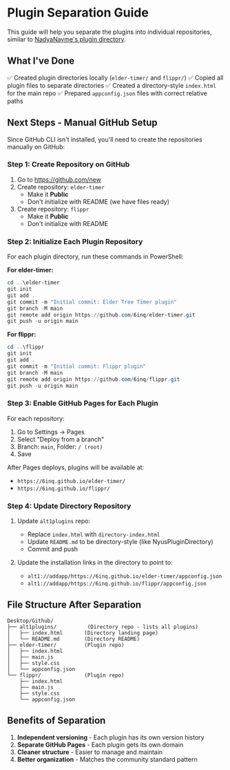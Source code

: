 # Plugin Separation Guide

This guide will help you separate the plugins into individual repositories, similar to [NadyaNayme's plugin directory](https://github.com/NadyaNayme/NyusPluginDirectory).

## What I've Done

✅ Created plugin directories locally (`elder-timer/` and `flippr/`)
✅ Copied all plugin files to separate directories
✅ Created a directory-style `index.html` for the main repo
✅ Prepared `appconfig.json` files with correct relative paths

## Next Steps - Manual GitHub Setup

Since GitHub CLI isn't installed, you'll need to create the repositories manually on GitHub:

### Step 1: Create Repository on GitHub

1. Go to https://github.com/new
2. Create repository: `elder-timer`
   - Make it **Public**
   - Don't initialize with README (we have files ready)
3. Create repository: `flippr`
   - Make it **Public**
   - Don't initialize with README

### Step 2: Initialize Each Plugin Repository

For each plugin directory, run these commands in PowerShell:

**For elder-timer:**
```powershell
cd ..\elder-timer
git init
git add .
git commit -m "Initial commit: Elder Tree Timer plugin"
git branch -M main
git remote add origin https://github.com/6inq/elder-timer.git
git push -u origin main
```

**For flippr:**
```powershell
cd ..\flippr
git init
git add .
git commit -m "Initial commit: Flippr plugin"
git branch -M main
git remote add origin https://github.com/6inq/flippr.git
git push -u origin main
```

### Step 3: Enable GitHub Pages for Each Plugin

For each repository:
1. Go to Settings → Pages
2. Select "Deploy from a branch"
3. Branch: `main`, Folder: `/ (root)`
4. Save

After Pages deploys, plugins will be available at:
- `https://6inq.github.io/elder-timer/`
- `https://6inq.github.io/flippr/`

### Step 4: Update Directory Repository

1. Update `alt1plugins` repo:
   - Replace `index.html` with `directory-index.html`
   - Update `README.md` to be directory-style (like NyusPluginDirectory)
   - Commit and push

2. Update the installation links in the directory to point to:
   - `alt1://addapp/https://6inq.github.io/elder-timer/appconfig.json`
   - `alt1://addapp/https://6inq.github.io/flippr/appconfig.json`

## File Structure After Separation

```
Desktop/Github/
├── alt1plugins/          (Directory repo - lists all plugins)
│   ├── index.html       (Directory landing page)
│   └── README.md        (Directory README)
├── elder-timer/         (Plugin repo)
│   ├── index.html
│   ├── main.js
│   ├── style.css
│   └── appconfig.json
└── flippr/              (Plugin repo)
    ├── index.html
    ├── main.js
    ├── style.css
    └── appconfig.json
```

## Benefits of Separation

1. **Independent versioning** - Each plugin has its own version history
2. **Separate GitHub Pages** - Each plugin gets its own domain
3. **Cleaner structure** - Easier to manage and maintain
4. **Better organization** - Matches the community standard pattern

